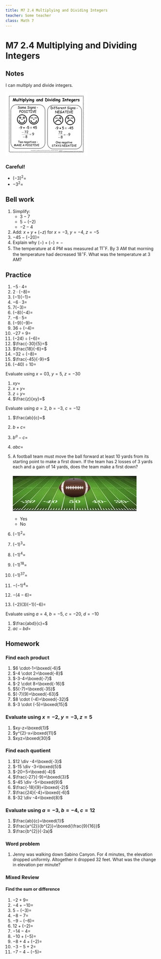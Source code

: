 ```yaml
---
title: M7 2.4 Multiplying and Dividing Integers
teacher: Some teacher
class: Math 7
---
```


# M7 2.4 Multiplying and Dividing Integers

## Notes

I can multiply and divide integers.

![Multiplying Integers](./imgs/multiplying_and_dividing_integers.png)

### Careful!

- $(-3)^{2}=$
- $-3^{2}=$

## Bell work

1. Simplify:  
    - $3-7$
    - $5-(-2)$
	- $-2-4$
1. Add: $x + y + (-z)$ for $x=-3$,  $y=-4$,  $z=-5$
1. $-45-(-20)=$
1. Explain why $(-) + (-) = -$
1. The temperature at 4 PM was measured at $11^{\circ}$F. By 3 AM that morning the temperature had decreased $18^{\circ}$F. What was the temperature at 3 AM?

## Practice

1. $-5 \cdot 4=$
1. $2 \cdot (-8)=$
1. $(-1)(-1)=$
1. $-6 \cdot 3 =$
1. $7(-3)=$
1. $(-8)(-4)=$
1. $-6 \cdot 5=$
1. $(-9)(-9)=$
1. $36\div(-4)=$
1. $-27\div9=$
1. $(-24)\div(-6)=$
1. $\frac{-30}{5}=$
1. $\frac{18}{-6}=$
1. $-32\div(-8)=$
1. $\frac{-45}{-9}=$
1. $(-40)\div 10=$

Evaluate using $x = 03$, $y=5$, $z=-30$

1. $xy=$
1. $x+y=$
1. $z \div y=$
1. $\frac{z}{xy}=$

Evaluate using $a=2$, $b=-3$, $c=-12$

1. $\frac{ab}{c}=$
1. $b+c=$
1. $b^{a}-c=$
1. $abc=$


1. A football team must move the ball forward at least 10 yards from its starting point to make a first down. If the team has 2 losses of 3 yards each and a gain of 14 yards, does the team make a first down?

    ![football field](./imgs/football-field.jpg)

    + Yes
    - No

1. $(-1)^{2}=$
1. $(-1)^{3}=$
1. $(-1)^{4}=$
1. $(-1)^{18}=$
1. $(-1)^{37}=$
1. $-(-1)^{4}=$
1. $-(4-6)=$
1. $(-2)(3)(-1)(-6)=$

Evaluate using $a=4$, $b=-5$, $c=-20$, $d=-10$

1. $\frac{abd}{c}=$ 
1. $ac-bd=$

## Homework

### Find each product

1. $6 \cdot-1=\boxed{-6}$
1. $-4 \cdot 2=\boxed{-8}$
1. $-3-4=\boxed{-7}$
1. $-2 \cdot 8=\boxed{-16}$
1. $5(-7)=\boxed{-35}$
1. $(-7)(9)=\boxed{-63}$
1. $8 \cdot (-4)=\boxed{-32}$
1. $-3 \cdot (-5)=\boxed{15}$

### Evaluate using $x=-2$, $y=-3$,  $z=5$

1. $xy-z=\boxed{1}$
1. $y^{2}-x=\boxed{11}$
1. $xyz=\boxed{30}$

### Find each quotient

1. $12 \div -4=\boxed{-3}$
1. $-15 \div -3=\boxed{5}$
1. $-20÷5=\boxed{-4}$
1. $\frac{-27}{-9}=\boxed{3}$
1. $-45 \div -5=\boxed{9}$
1. $\frac{-18}{9}=\boxed{-2}$
1. $\frac{24}{-4}=\boxed{-6}$
1. $-32 \div -4=\boxed{8}$

### Evaluate using $a=-3$, $b=-4$,  $c=12$

1. $\frac{ab}{c}=\boxed{1}$
1. $\frac{a^{2}}{b^{2}}=\boxed{\frac{9}{16}}$
1. $\frac{b^{2}}{-2a}$

### Word problem
1. Jenny was walking down Sabino Canyon. For 4 minutes, the elevation dropped uniformly. Altogether it dropped 32 feet. What was the change in elevation per minute?

### Mixed Review

#### Find the sum or difference

1. $-2+9=$
1. $-4+-10=$
1. $5-(-3)=$
1. $-8-7=$
1. $-9-(-6)=$
1. $12+(-2)=$
1. $-14-4=$
1. $-10+(-5)=$
1. $-8+4+(-2)=$
1. $-3-5+2=$
1. $-7-4-(-5)=$

